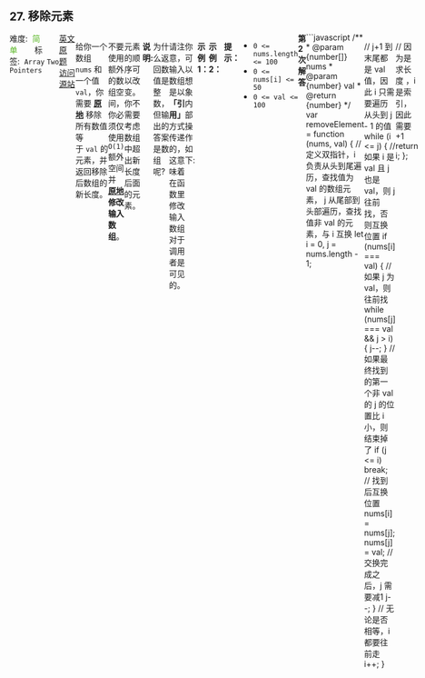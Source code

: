 <div style="font-size: 20px; margin-bottom: 15px; font-weight: bold;">27. 移除元素</div>
<div style="display: flex; font-size: 14px; justify-content: space-between;"><div><span style="margin-right: 30px;">难度:&nbsp;&nbsp;<label style="color: rgb(90, 183, 38);">简单</label></span><span style="margin-right: 30px;">标签:&nbsp;&nbsp;<code>Array</code>&nbsp;<code>Two Pointers</code></span></div><div><span style="margin-right: 15px;"><a href="https://leetcode.com/problems/remove-element/">英文原题</a></span><span><a href="https://leetcode-cn.com/problems/remove-element/">访问源站</a></span></div>
<hr style="height: 1px; margin: 1em 0px;" />
<p>给你一个数组 <code>nums</code><em> </em>和一个值 <code>val</code>，你需要 <strong><a href="https://baike.baidu.com/item/%E5%8E%9F%E5%9C%B0%E7%AE%97%E6%B3%95" target="_blank">原地</a></strong> 移除所有数值等于 <code>val</code><em> </em>的元素，并返回移除后数组的新长度。</p>

<p>不要使用额外的数组空间，你必须仅使用 <code>O(1)</code> 额外空间并 <strong><a href="https://baike.baidu.com/item/%E5%8E%9F%E5%9C%B0%E7%AE%97%E6%B3%95" target="_blank">原地 </a>修改输入数组</strong>。</p>

<p>元素的顺序可以改变。你不需要考虑数组中超出新长度后面的元素。</p>

<p> </p>

<p><strong>说明:</strong></p>

<p>为什么返回数值是整数，但输出的答案是数组呢?</p>

<p>请注意，输入数组是以<strong>「引用」</strong>方式传递的，这意味着在函数里修改输入数组对于调用者是可见的。</p>

<p>你可以想象内部操作如下:</p>

<pre>
// <strong>nums</strong> 是以“引用”方式传递的。也就是说，不对实参作任何拷贝
int len = removeElement(nums, val);

// 在函数里修改输入数组对于调用者是可见的。
// 根据你的函数返回的长度, 它会打印出数组中<strong> 该长度范围内</strong> 的所有元素。
for (int i = 0; i < len; i++) {
    print(nums[i]);
}
</pre>

<p> </p>

<p><strong>示例 1：</strong></p>

<pre>
<strong>输入：</strong>nums = [3,2,2,3], val = 3
<strong>输出：</strong>2, nums = [2,2]
<strong>解释：</strong>函数应该返回新的长度 <strong>2</strong>, 并且 nums<em> </em>中的前两个元素均为 <strong>2</strong>。你不需要考虑数组中超出新长度后面的元素。例如，函数返回的新长度为 2 ，而 nums = [2,2,3,3] 或 nums = [2,2,0,0]，也会被视作正确答案。
</pre>

<p><strong>示例 2：</strong></p>

<pre>
<strong>输入：</strong>nums = [0,1,2,2,3,0,4,2], val = 2
<strong>输出：</strong>5, nums = [0,1,4,0,3]
<strong>解释：</strong>函数应该返回新的长度 <strong><code>5</code></strong>, 并且 nums 中的前五个元素为 <strong><code>0</code></strong>, <strong><code>1</code></strong>, <strong><code>3</code></strong>, <strong><code>0</code></strong>, <strong>4</strong>。注意这五个元素可为任意顺序。你不需要考虑数组中超出新长度后面的元素。
</pre>

<p> </p>

<p><strong>提示：</strong></p>

<ul>
	<li><code>0 &lt;= nums.length &lt;= 100</code></li>
	<li><code>0 &lt;= nums[i] &lt;= 50</code></li>
	<li><code>0 &lt;= val &lt;= 100</code></li>
</ul>

<hr style="height: 1px; margin: 1em 0px;" />
<strong>第2次解答</strong>
```javascript
/**
 * @param {number[]} nums
 * @param {number} val
 * @return {number}
 */
var removeElement = function (nums, val) {
  // 定义双指针，i 负责从头到尾遍历，查找值为 val 的数组元素， j 从尾部到头部遍历，查找值非 val 的元素，与 i 互换
  let i = 0,
    j = nums.length - 1;

  // j+1 到 末尾都是 val 值，因此 i 只需要遍历从头到 j - 1 的值
  while (i <= j) {
    // 如果 i 是 val 且 j 也是 val，则 j 往前找，否则互换位置
    if (nums[i] === val) {
      // 如果 j 为 val，则往前找
      while (nums[j] === val && j > i) {
        j--;
      }
      // 如果最终找到的第一个非 val 的 j 的位置比 i 小，则结束掉了
      if (j <= i) break;
      // 找到后互换位置
      nums[i] = nums[j];
      nums[j] = val;
      // 交换完成之后，j 需要减1
      j--;
    }
    // 无论是否相等，i 都要往前走
    i++;
  }

  // 因为是求长度 ，i是索引，因此需要 +1
  return i;
};
```
<hr style="height: 1px; margin: 1em 0px;" />
<strong>第1次解答</strong>
```javascript
/**
 * @param {number[]} nums
 * @param {number} val
 * @return {number}
 */
var removeElement = function (nums, val) {
  // 定义双指针，一个指向 nums 第一个元素，一个指向 nums 最后一个元素
  let i = 0;
  let j = nums.length - 1;

  /*
    val: 2
               0 1 2 2 3 0 4 2
    第一步      i ->          j  i 往后找，找到第一个 nums[i] === val 的索引
    第二步          i    <-   j  此时需要互换，首先要找到尾部允许交换的 j 的索引（不能把尾部 val 的值换回去）
    第三步          i       j    此时找到了尾部第一个非 val 值的索引，进行互换
               0 1 4 2 3 0 2 2
    第四步          i ->    j    i 往后找，找到下一个 nums[i] === val 的索引

    最后        0 1 4 3 0 2 2 2
                      j i       i > j 的时候退出循环
  */

  // 只要 i 不比 j 大，就可以继续找下去
  while (i <= j) {
    // 从前往后找，没找到就一直找
    if (nums[i] !== val) {
      i++;
    } else {
      // i 找到值为 val 的索引了，该 j 找了
      // 此时 j 有两种可能：1. 找到了 nums[j] !== val；2.没找到 j<=i
      while (nums[j] === val && j > i) {
        j--;
      }
      // 排除第二种情况
      if (j <= i) break;
      // 互换位置
      const temp = nums[j];
      nums[j] = nums[i];
      nums[i] = temp;
    }
  }
  return i;
};
```